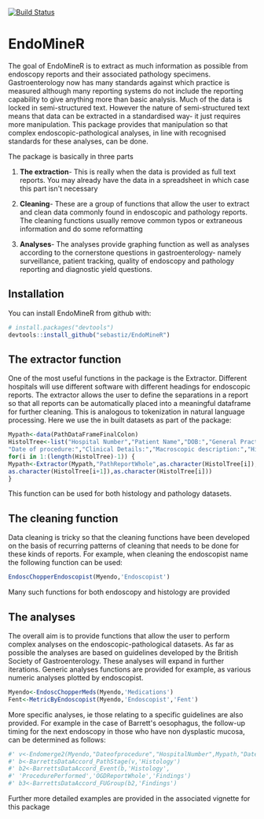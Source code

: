 
[![Build Status](https://travis-ci.org/sebastiz/EndoMineR.svg?branch=master)](https://travis-ci.org/sebastiz/EndoMineR)

<!-- README.md is generated from README.Rmd. Please edit that file -->
EndoMineR
=========

The goal of EndoMineR is to extract as much information as possible from endoscopy reports and their associated pathology specimens. Gastroenterology now has many standards against which practice is measured although many reporting systems do not include the reporting capability to give anything more than basic analysis. Much of the data is locked in semi-structured text. However the nature of semi-structured text means that data can be extracted in a standardised way- it just requires more manipulation. This package provides that manipulation so that complex endoscopic-pathological analyses, in line with recognised standards for these analyses, can be done.

The package is basically in three parts

1.  **The extraction**- This is really when the data is provided as full text reports. You may already have the data in a spreadsheet in which case this part isn't necessary

2.  **Cleaning**- These are a group of functions that allow the user to extract and clean data commonly found in endoscopic and pathology reports. The cleaning functions usually remove common typos or extraneous information and do some reformatting

3.  **Analyses**- The analyses provide graphing function as well as analyses according to the cornerstone questions in gastroenterology- namely surveillance, patient tracking, quality of endoscopy and pathology reporting and diagnostic yield questions.

Installation
------------

You can install EndoMineR from github with:

``` r
# install.packages("devtools")
devtools::install_github("sebastiz/EndoMineR")
```

The extractor function
----------------------

One of the most useful functions in the package is the Extractor. Different hospitals will use different software with different headings for endoscopic reports. The extractor allows the user to define the separations in a report so that all reports can be automatically placed into a meaningful dataframe for further cleaning. This is analogous to tokenization in natural language processing. Here we use the in built datasets as part of the package:

``` r
Mypath<-data(PathDataFrameFinalColon)
HistolTree<-list("Hospital Number","Patient Name","DOB:","General Practitioner:",
"Date of procedure:","Clinical Details:","Macroscopic description:","Histology:","Diagnosis:","")
for(i in 1:(length(HistolTree)-1)) {
Mypath<-Extractor(Mypath,"PathReportWhole",as.character(HistolTree[i]),
as.character(HistolTree[i+1]),as.character(HistolTree[i]))
}
```

This function can be used for both histology and pathology datasets.

The cleaning function
---------------------

Data cleaning is tricky so that the cleaning functions have been developed on the basis of recurring patterns of cleaning that needs to be done for these kinds of reports. For example, when cleaning the endoscopist name the following function can be used:

``` r
EndoscChopperEndoscopist(Myendo,'Endoscopist')
```

Many such functions for both endoscopy and histology are provided

The analyses
------------

The overall aim is to provide functions that allow the user to perform complex analyses on the endoscopic-pathological datasets. As far as possible the analyses are based on guidelines developed by the British Society of Gastroenterology. These analyses will expand in further iterations. Generic analyses functions are provided for example, as various numeric analyses plotted by endoscopist.

``` r
Myendo<-EndoscChopperMeds(Myendo,'Medications')
Fent<-MetricByEndoscopist(Myendo,'Endoscopist','Fent')
```

More specific analyses, ie those relating to a specific guidelines are also provided. For example in the case of Barrett's oesophagus, the follow-up timing for the next endoscopy in those who have non dysplastic mucosa, can be determined as follows:

``` r
#' v<-Endomerge2(Myendo,"Dateofprocedure","HospitalNumber",Mypath,"Dateofprocedure","HospitalNumber")
#' b<-BarrettsDataAccord_PathStage(v,'Histology')
#' b2<-BarrettsDataAccord_Event(b,'Histology',
#' 'ProcedurePerformed','OGDReportWhole','Findings')
#' b3<-BarrettsDataAccord_FUGroup(b2,'Findings')
```

Further more detailed examples are provided in the associated vignette for this package
